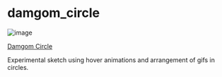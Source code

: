 # damgom_circle

![image](https://user-images.githubusercontent.com/80767167/236954107-8f668702-4626-4fa2-8d3d-4f9998fc13bf.png)

<a href="https://zsseok.github.io/3.16.23-InClass/">Damgom Circle</a>

Experimental sketch using hover animations and arrangement of gifs in circles.
